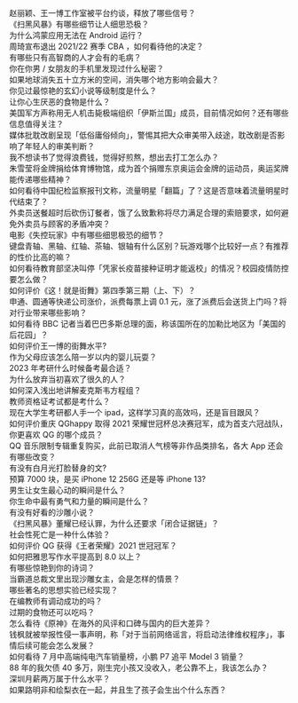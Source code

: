 赵丽颖、王一博工作室被平台约谈，释放了哪些信号？  
《扫黑风暴》有哪些细节让人细思恐极？  
为什么鸿蒙应用无法在 Android 运行？  
周琦宣布退出 2021/22 赛季 CBA ，如何看待他的决定？  
有哪些只有高智商的人才会有的毛病？  
你在你男 / 女朋友的手机里发现过什么秘密？  
如果地球消失五十立方米的空间，消失哪个地方影响会最大？  
你见过最惊艳的玄幻小说等级制度是什么？  
让你心生厌恶的食物是什么？  
美国军方声称用无人机击毙极端组织「伊斯兰国」成员，目前情况如何？还有哪些信息值得关注？  
媒体批耽改剧呈现「低俗庸俗倾向」，警惕其把大众审美带入歧途，耽改剧是否影响了年轻人的审美判断？  
我不想读书了觉得浪费钱，觉得好煎熬，想出去打工怎么办？  
朱雪莹将金牌捐给体育博物馆，成为首个捐赠东京奥运会金牌的运动员，奥运奖牌能传递哪些精神？  
如何看待中国纪检监察报刊文称，流量明星「翻篇」了？这是否意味着流量明星时代结束了？  
外卖员送餐超时后砍伤订餐者，饿了么致歉称将尽力满足合理的索赔要求，如何避免外卖员与顾客的矛盾冲突？  
电影《失控玩家》中有哪些细思极恐的细节？  
键盘青轴、黑轴、红轴、茶轴、银轴有什么区别？玩游戏哪个比较好一点？有推荐的性价比高的嘛？  
如何看待教育部坚决叫停「凭家长疫苗接种证明才能返校」的情况？校园疫情防控要怎么做？  
如何评价《这！就是街舞》第四季第三期（上、下）？  
申通、圆通等快递公司涨价，派费每票上调 0.1 元，涨了派费后会送货上门吗？将对行业带来哪些影响？  
如何看待 BBC 记者当着巴巴多斯总理的面，称该国所在的加勒比地区为「美国的后花园」？  
如何评价王一博的街舞水平?  
作为父母应该怎么陪一岁以内的婴儿玩耍？  
2023 年考研什么时候备考最合适？  
为什么放弃当初喜欢了很久的人？  
如何深入浅出地讲解麦克斯韦方程组？  
教师资格证考试都是考什么？  
现在大学生考研都人手一个 ipad，这样学习真的高效吗，还是盲目跟风？  
如何评价重庆 QGhappy 取得 2021 荣耀世冠杯总决赛冠军，成为首支六冠战队，你更喜欢 QG 的哪个成员？  
QQ 音乐限制专辑重复购买，此前已取消人气榜等非作品类排名，各大 App 还会有哪些改变？  
有没有白月光打脸替身的文?  
预算 7000 块，是买 iPhone 12  256G 还是等 iPhone 13?  
男生让女生最心动的瞬间是什么？  
你生命中最有勇气和力量的瞬间是什么？  
有没有好看的沙雕小说？  
《扫黑风暴》董耀已经认罪，为什么还要求「闭合证据链」？  
社会性死亡是一种什么体验？  
如何评价 QG 获得《王者荣耀》2021 世冠冠军？  
如何把雅思写作水平提高到 8.0 以上？  
有哪些惊艳到你的诗词？  
当霸道总裁文里出现沙雕女主，会是怎样的情景？  
哪些著名的思想实验已经实现？  
在编教师有调动成功的吗？  
过期的食物还可以吃吗？  
怎么看待《原神》在海外的风评和口碑与国内的巨大差异？  
钱枫就被举报性侵一事声明，称「对于当前网络谣言，将启动法律维权程序」，事情后续可能会怎么发展？  
如何看待 7 月中高端纯电汽车销量榜，小鹏 P7 追平 Model 3 销量？  
88 年的我欠债 40 多万，刚生完小孩又没收入，老公靠不上，我该怎么办？  
深圳月薪两万属于什么水平？  
如果路明非和绘梨衣在一起，并且生了孩子会生出个什么东西？  
